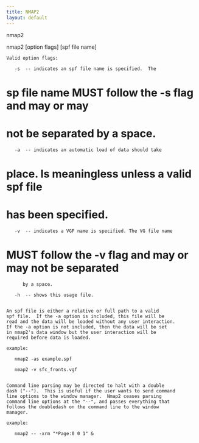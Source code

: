 ```yaml
---
title: NMAP2
layout: default
---
```



 nmap2  

 nmap2 [option flags] [spf file name]

    Valid option flags:

       -s  -- indicates an spf file name is specified.  The
# sp file name MUST follow the -s flag and may or may
# not be separated by a space.

       -a  -- indicates an automatic load of data should take
# place.  Is meaningless unless a valid spf file
# has been specified.

       -v  -- indicates a VGF name is specified. The VG file name
# MUST follow the -v flag and may or may not be separated
	      by a space.

       -h  -- shows this usage file.


    An spf file is either a relative or full path to a valid
    spf file.  If the -a option is included, this file will be
    read and the data will be loaded without any user interaction.
    If the -a option is not included, then the data will be set
    in nmap2's data window but the user interaction will be
    required before data is loaded.

    example:

       nmap2 -as example.spf

       nmap2 -v sfc_fronts.vgf


    Command line parsing may be directed to halt with a double 
    dash ("--").  This is useful if the user wants to send command 
    line options to the window manager.  Nmap2 ceases parsing 
    command line options at the "--", and passes everything that 
    follows the doubledash on the command line to the window 
    manager. 

    example:
   
       nmap2 -- -xrm "*Page:0 0 1" &
    
